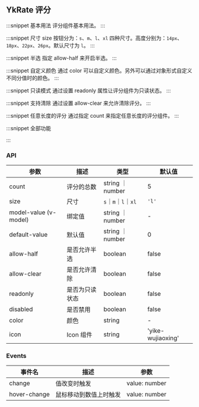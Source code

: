 ## YkRate 评分

:::snippet
基本用法
评分组件基本用法。
<RatePrimary/>
:::

:::snippet
尺寸 size
按钮分为：`s`、`m`、`l`、`xl` 四种尺寸。高度分别为：`14px`、`18px`、`22px`、`26px`。默认尺寸为 `l`。
<RateSize/>
:::

:::snippet
半选
指定 allow-half 来开启半选。
<RateHalf/>
:::

:::snippet
自定义颜色
通过 color 可以自定义颜色。另外可以通过对象形式自定义不同分值时的颜色。
<RateColor/>
:::

:::snippet
只读模式
通过设置 readonly 属性让评分组件为只读状态。
<RateReadonly/>
:::

:::snippet
支持清除
通过设置 allow-clear 来允许清除评分。
<RateClear/>
:::

:::snippet
任意长度的评分
通过指定 count 来指定任意长度的评分组件。
<RateCount/>
:::

:::snippet
全部功能

<RateAll/>
:::

### API

| 参数                  | 描述           | 类型                | 默认值            |
| --------------------- | -------------- | ------------------- | ----------------- |
| count                 | 评分的总数     | string ｜ number    | 5                 |
| size                  | 尺寸           | `s`｜`m`｜`l`｜`xl` | `'l'`               |
| model-value (v-model) | 绑定值         | string ｜ number    | -                 |
| default-value         | 默认值         | string ｜ number    | 0                 |
| allow-half            | 是否允许半选   | boolean             | false             |
| allow-clear           | 是否允许清除   | boolean             | false             |
| readonly              | 是否为只读状态 | boolean             | false             |
| disabled              | 是否禁用       | boolean             | false             |
| color                 | 颜色           | string              | -                 |
| icon                  | Icon 组件      | string              | 'yike-wujiaoxing' |

<!-- | grading               | 是否开启笑脸分级 | boolean          | false           | -->

### Events

| 事件名       | 描述                   | 参数          |
| ------------ | ---------------------- | ------------- |
| change       | 值改变时触发           | value: number |
| hover-change | 鼠标移动到数值上时触发 | value: number |

<!-- ### Slots

| 插槽名    | 描述 | 参数          |
| --------- | ---- | ------------- |
| character | 符号 | index: number | -->
